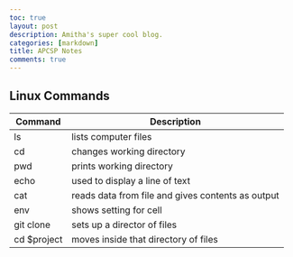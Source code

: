 ```yaml
---
toc: true
layout: post
description: Amitha's super cool blog.
categories: [markdown]
title: APCSP Notes
comments: true
---
```


## Linux Commands

| Command | Description |
| --- | --- |
| ls | lists computer files |
| cd | changes working directory |
| pwd | prints working directory |
| echo | used to display a line of text |
| cat | reads data from file and gives contents as output |
| env | shows setting for cell |
| git clone | sets up a director of files |
| cd $project | moves inside that directory of files |

